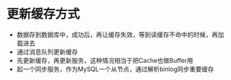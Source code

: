 # 更新缓存方式

- 数据存到数据库中，成功后，再让缓存失效，等到读缓存不命中的时候，再加载进去
- 通过消息队列更新缓存
- 先更新缓存，再更新服务，这种情况相当于把Cache也做Buffer用
- 起一个同步服务，作为MySQL一个从节点，通过解析binlog同步重要缓存
